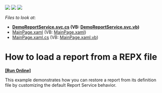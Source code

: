 <!-- default badges list -->
![](https://img.shields.io/endpoint?url=https://codecentral.devexpress.com/api/v1/VersionRange/128601735/11.2.7%2B)
[![](https://img.shields.io/badge/Open_in_DevExpress_Support_Center-FF7200?style=flat-square&logo=DevExpress&logoColor=white)](https://supportcenter.devexpress.com/ticket/details/E3024)
[![](https://img.shields.io/badge/📖_How_to_use_DevExpress_Examples-e9f6fc?style=flat-square)](https://docs.devexpress.com/GeneralInformation/403183)
<!-- default badges end -->
<!-- default file list -->
*Files to look at*:

* **[DemoReportService.svc.cs](./CS/E3024.Web/DemoReportService.svc.cs) (VB: [DemoReportService.svc.vb](./VB/E3024.Web/DemoReportService.svc.vb))**
* [MainPage.xaml](./CS/E3024/MainPage.xaml) (VB: [MainPage.xaml](./VB/E3024/MainPage.xaml))
* [MainPage.xaml.cs](./CS/E3024/MainPage.xaml.cs) (VB: [MainPage.xaml.vb](./VB/E3024/MainPage.xaml.vb))
<!-- default file list end -->
# How to load a report from a REPX file
<!-- run online -->
**[[Run Online]](https://codecentral.devexpress.com/e3024)**
<!-- run online end -->


<p>This example demonstrates how you can restore a report from its definition file by customizing the default Report Service behavior.</p>

<br/>



